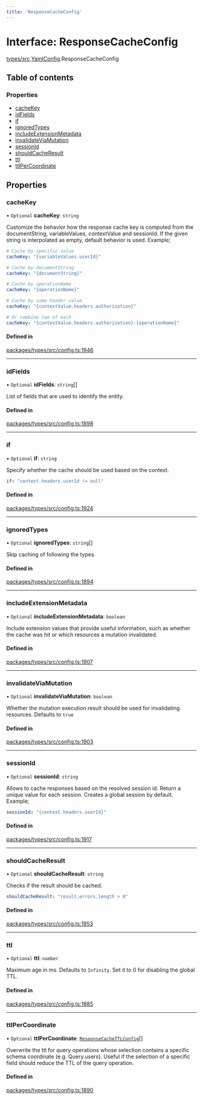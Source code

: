 ```yaml
---
title: 'ResponseCacheConfig'
---
```


# Interface: ResponseCacheConfig

[types/src](../modules/types_src).[YamlConfig](../modules/types_src.YamlConfig).ResponseCacheConfig

## Table of contents

### Properties

- [cacheKey](types_src.YamlConfig.ResponseCacheConfig#cachekey)
- [idFields](types_src.YamlConfig.ResponseCacheConfig#idfields)
- [if](types_src.YamlConfig.ResponseCacheConfig#if)
- [ignoredTypes](types_src.YamlConfig.ResponseCacheConfig#ignoredtypes)
- [includeExtensionMetadata](types_src.YamlConfig.ResponseCacheConfig#includeextensionmetadata)
- [invalidateViaMutation](types_src.YamlConfig.ResponseCacheConfig#invalidateviamutation)
- [sessionId](types_src.YamlConfig.ResponseCacheConfig#sessionid)
- [shouldCacheResult](types_src.YamlConfig.ResponseCacheConfig#shouldcacheresult)
- [ttl](types_src.YamlConfig.ResponseCacheConfig#ttl)
- [ttlPerCoordinate](types_src.YamlConfig.ResponseCacheConfig#ttlpercoordinate)

## Properties

### cacheKey

• `Optional` **cacheKey**: `string`

Customize the behavior how the response cache key is computed from the documentString, variableValues, contextValue and sessionId.
If the given string is interpolated as empty, default behavior is used.
Example;
```yaml
# Cache by specific value
cacheKey: "{variableValues.userId}"

# Cache by documentString
cacheKey: "{documentString}"

# Cache by operationName
cacheKey: "{operationName}"

# Cache by some header value
cacheKey: "{contextValue.headers.authorization}"

# Or combine two of each
cacheKey: "{contextValue.headers.authorization}-{operationName}"
```

#### Defined in

[packages/types/src/config.ts:1946](https://github.com/Urigo/graphql-mesh/blob/master/packages/types/src/config.ts#L1946)

___

### idFields

• `Optional` **idFields**: `string`[]

List of fields that are used to identify the entity.

#### Defined in

[packages/types/src/config.ts:1898](https://github.com/Urigo/graphql-mesh/blob/master/packages/types/src/config.ts#L1898)

___

### if

• `Optional` **if**: `string`

Specify whether the cache should be used based on the context.
```yaml
if: "context.headers.userId != null"
```

#### Defined in

[packages/types/src/config.ts:1924](https://github.com/Urigo/graphql-mesh/blob/master/packages/types/src/config.ts#L1924)

___

### ignoredTypes

• `Optional` **ignoredTypes**: `string`[]

Skip caching of following the types.

#### Defined in

[packages/types/src/config.ts:1894](https://github.com/Urigo/graphql-mesh/blob/master/packages/types/src/config.ts#L1894)

___

### includeExtensionMetadata

• `Optional` **includeExtensionMetadata**: `boolean`

Include extension values that provide useful information, such as whether the cache was hit or which resources a mutation invalidated.

#### Defined in

[packages/types/src/config.ts:1907](https://github.com/Urigo/graphql-mesh/blob/master/packages/types/src/config.ts#L1907)

___

### invalidateViaMutation

• `Optional` **invalidateViaMutation**: `boolean`

Whether the mutation execution result should be used for invalidating resources.
Defaults to `true`

#### Defined in

[packages/types/src/config.ts:1903](https://github.com/Urigo/graphql-mesh/blob/master/packages/types/src/config.ts#L1903)

___

### sessionId

• `Optional` **sessionId**: `string`

Allows to cache responses based on the resolved session id.
Return a unique value for each session.
Creates a global session by default.
Example;
```yaml
sessionId: "{context.headers.userId}"
```

#### Defined in

[packages/types/src/config.ts:1917](https://github.com/Urigo/graphql-mesh/blob/master/packages/types/src/config.ts#L1917)

___

### shouldCacheResult

• `Optional` **shouldCacheResult**: `string`

Checks if the result should be cached.
```yaml
shouldCacheResult: "result.errors.length > 0"
```

#### Defined in

[packages/types/src/config.ts:1953](https://github.com/Urigo/graphql-mesh/blob/master/packages/types/src/config.ts#L1953)

___

### ttl

• `Optional` **ttl**: `number`

Maximum age in ms. Defaults to `Infinity`. Set it to 0 for disabling the global TTL.

#### Defined in

[packages/types/src/config.ts:1885](https://github.com/Urigo/graphql-mesh/blob/master/packages/types/src/config.ts#L1885)

___

### ttlPerCoordinate

• `Optional` **ttlPerCoordinate**: [`ResponseCacheTTLConfig`](types_src.YamlConfig.ResponseCacheTTLConfig)[]

Overwrite the ttl for query operations whose selection contains a specific schema coordinate (e.g. Query.users).
Useful if the selection of a specific field should reduce the TTL of the query operation.

#### Defined in

[packages/types/src/config.ts:1890](https://github.com/Urigo/graphql-mesh/blob/master/packages/types/src/config.ts#L1890)
